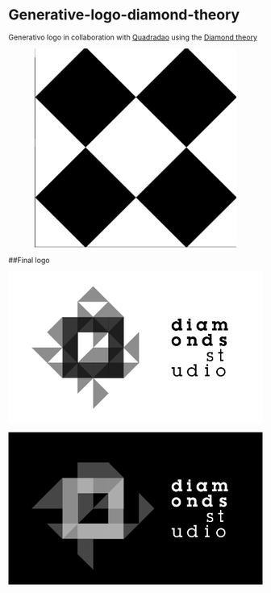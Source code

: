 # Generative-logo-diamond-theory

Generativo logo in collaboration with [Quadradao](http://www.quadradao.com.br) using the [Diamond theory](http://finitegeometry.org/sc/gen/dth/DiamondTheory.html)

<p align="center">
  <img src="diamond.gif" width="400"/>
</p>

##Final logo

<p align="center">
  <img src="generative_diamond_logo/diamond-2015274867.jpg"/>
</p>

<p align="center">
  <img src="generative_diamond_logo/diamond-2015205763.jpg"/>
</p>
